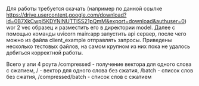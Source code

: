 Для работы требуется скачать (например по данной ссылке https://drive.usercontent.google.com/download?id=0B7XkCwpI5KDYNlNUTTlSS21pQmM&export=download&authuser=0) wor 2 vec образец и разместить его в директории model.
Далее с помощью команды  uvicorn main:app запустить api сервер, после чего можно из файла client_example отправлять запросы. Приведены несколько тестовых файлов, на самом крупном из них пока не удалось добиться корректной работы.

Всего у апи 4 роута /compressed - получение вектора для одного слова с сжатием, / - вектор для одного слова без сжатия, /batch - список слов без сжатия, /compressed/batch - список слов с сжатием
